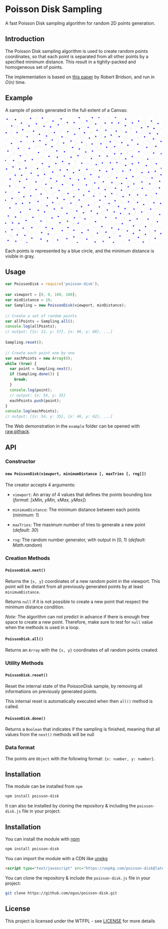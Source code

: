 # Poisson Disk Sampling

A fast Poisson Disk sampling algorithm for random 2D points generation.

## Introduction

The Poisson Disk sampling algorithm is used to create random points coordinates, so that each point is separated from all other points by a specified minimum distance. This result in a tighlty-packed and homogeneous set of points.

The implementation is based on [this paper](https://www.cs.ubc.ca/~rbridson/docs/bridson-siggraph07-poissondisk.pdf) by Robert Bridson, and run in *O(n)* time.

## Example

A sample of points generated in the full extent of a Canvas:

![Points generated with the Poisson Disk algorithm](example/sample.png)

Each points is represented by a blue circle, and the minimum distance is visible in gray.

## Usage

```js
var PoissonDisk = require('poisson-disk');

var viewport = [0, 0, 100, 100];
var minDistance = 10;
var Sampling = new PoissonDisk(viewport, minDistance);

// Create a set of random points
var allPoints = Sampling.all();
console.log(allPoints);
// output: [{x: 12, y: 57}, {x: 96, y: 68}, ...]

Sampling.reset();

// Create each point one by one
var eachPoints = new Array(0);
while (true) {
  var point = Sampling.next();
  if (Sampling.done()) {
    break;
  }
  console.log(point);
  // output: {x: 54, y: 35}
  eachPoints.push(point);
}
console.log(eachPoints);
// output: [{x: 54, y: 35}, {x: 46, y: 62}, ...]
```

The Web demonstration in the `example` folder can be opened with [raw.githack](https://raw.githack.com/ogus/poisson-disk/master/example/index.html).


## API

### Constructor

#### `new PoissonDisk(viewport, minimumDistance [, maxTries [, rng]])`

The creator accepts 4 arguments:

 + `viewport`: An array of 4 values that defines the points bounding box (*format: [xMin, yMin, xMax, yMax]*)

 + `minimumDistance`: The minimum distance between each points (*minimum: 1*)

 + `maxTries`: The maximum number of tries to generate a new point (*default: 30*)

 + `rng`: The random number generator, with output in [0, 1) (*default: Math.random*)

### Creation Methods

#### `PoissonDisk.next()`

Returns the `{x, y}` coordinates of a new random point in the viewport.
This point will be distant from all previously generated points by at least `minimumDistance`.

Returns `null` if it is not possible to create a new point that respect the minimum distance condition.

*Note:* The algorithm can not predict in advance if there is enough free space to create a new point. Therefore, make sure to test for `null` value when the methods is used in a loop.

#### `PoissonDisk.all()`

Returns an `Array` with the `{x, y}` coordinates of all random points created.

### Utility Methods

#### `PoissonDisk.reset()`

Reset the internal state of the PoissonDisk sample, by removing all informations on previously generated points.

This internal reset is automatically executed when then `all()` method is called.

#### `PoissonDisk.done()`

Returns a `Boolean` that indicates if the sampling is finished, meaning that all values from the `next()` methods will be null

### Data format

The points are `Object` with the following format: `{x: number, y: number}`.


## Installation

The module can be installed from `npm`

```sh
npm install poisson-disk
```

It can also be installed by cloning the repository & including the `poisson-disk.js` file in your project.

## Installation

You can install the module with [npm](https://www.npmjs.com/)
```sh
npm install poisson-disk
```

You can import the module with a CDN like [unpkg](https://unpkg.com/)
```html
<script type="text/javascript" src="https://unpkg.com/poisson-disk@latest"></script>
```

You can clone the repository & include the `poisson-disk.js` file in your project:
```sh
git clone https://github.com/ogus/poisson-disk.git
```


## License

This project is licensed under the WTFPL - see [LICENSE](LICENSE) for more details
